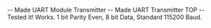 -- Made UART Module Transmitter
-- Made UART Transmitter TOP
-- Tested it! Works. 1 bit Parity Even, 8 bit Data, Standard 115200 Baud.